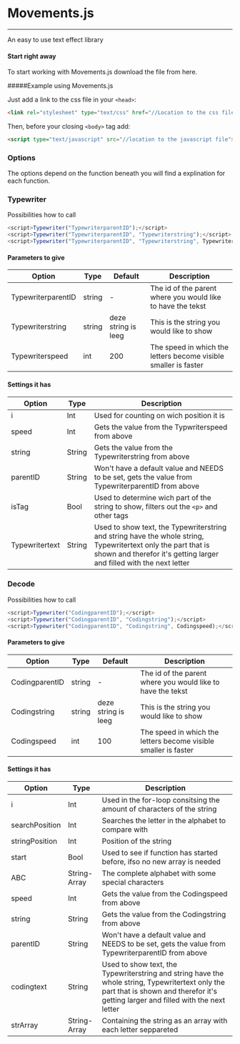 # Movements.js
-------

[1]: <https://github.com/JoJo-Bear/Movements.js/>

An easy to use text effect library


#### Start right away

To start working with Movements.js download the file from here.


#####Example using Movements.js

Just add a link to the css file in your `<head>`:
```html
<link rel="stylesheet" type="text/css" href="//Location to the css file/>

```

Then, before your closing ```<body>``` tag add:

```html
<script type="text/javascript" src="//location to the javascript file"></script>
```

### Options
The options depend on the function beneath you will find a explination for each function.

### Typewriter
Possibilities how to call
```Javascript 
<script>Typewriter("TypewriterparentID");</script>
<script>Typewriter("TypewriterparentID", "Typewriterstring");</script>
<script>Typewriter("TypewriterparentID", "Typewriterstring", Typewriterspeed);</script>
```

#### Parameters to give

Option | Type | Default | Description
---- | ---- | ------- | -----------
TypewriterparentID | string | - | The id of the parent where you would like to have the tekst
Typewriterstring | string | deze string is leeg | This is the string you would like to show
Typewriterspeed | int | 200 | The speed in which the letters become visible smaller is faster

#### Settings it has

Option | Type | Description
---- | ---- | -----------
 i  | Int | Used for counting on wich position it is
speed | Int | Gets the value from the Typwriterspeed from above
string | String | Gets the value from the Typewriterstring from above
parentID | String | Won't have a default value and NEEDS to be set, gets the value from TypewriterparentID from above
isTag | Bool | Used to determine wich part of the string to show, filters out the ``` <p> ``` and other tags
Typewritertext | String | Used to show text, the Typewriterstring and string have the whole string, Typewritertext only the part that is shown and therefor it's getting larger and filled with the next letter

### Decode
Possibilities how to call
```Javascript 
<script>Typewriter("CodingparentID");</script>
<script>Typewriter("CodingparentID", "Codingstring");</script>
<script>Typewriter("CodingparentID", "Codingstring", Codingspeed);</script>
```
#### Parameters to give

Option | Type | Default | Description
---- | ---- | ------- | -----------
CodingparentID | string | - | The id of the parent where you would like to have the tekst
Codingstring | string | deze string is leeg | This is the string you would like to show
Codingspeed | int | 100 | The speed in which the letters become visible smaller is faster

#### Settings it has

Option | Type | Description
---- | ---- | -----------
 i  | Int | Used in the for-loop consitsing the amount of characters of the string
 searchPosition | Int | Searches the letter in the alphabet to compare with
 stringPosition | Int | Position of the string
 start | Bool | Used to see if function has started before, ifso no new array is needed
 ABC | String-Array | The complete alphabet with some special characters
 speed | Int | Gets the value from the Codingspeed from above
 string | String | Gets the value from the Codingstring from above
 parentID | String | Won't have a default value and NEEDS to be set, gets the value from TypewriterparentID from above
 codingtext | String | Used to show text, the Typewriterstring and string have the whole string, Typewritertext only the part that is shown and therefor it's getting larger and filled with the next letter
strArray | String-Array | Containing the string as an array with each letter seppareted 
